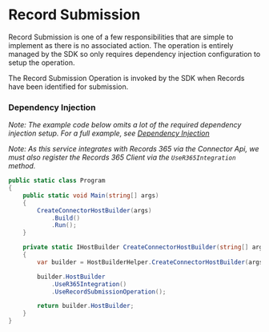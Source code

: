 # Record Submission

Record Submission is one of a few responsibilities that are simple to implement as there is no associated action.
The operation is entirely managed by the SDK so only requires dependency injection configuration to setup the operation.

The Record Submission Operation is invoked by the SDK when Records have been identified for submission.

### Dependency Injection

*Note: The example code below omits a lot of the required dependency injection setup.  For a full example, see [Dependency Injection](../dependency_injection.md)*

*Note: As this service integrates with Records 365 via the Connector Api, we must also register the Records 365 Client via the `UseR365Integration` method.*
```cs
public static class Program
{
    public static void Main(string[] args)
    {
        CreateConnectorHostBuilder(args)
            .Build()
            .Run();
    }

    private static IHostBuilder CreateConnectorHostBuilder(string[] args)
    {
        var builder = HostBuilderHelper.CreateConnectorHostBuilder(args);

        builder.HostBuilder
            .UseR365Integration()
            .UseRecordSubmissionOperation();

        return builder.HostBuilder;
    }
}
```